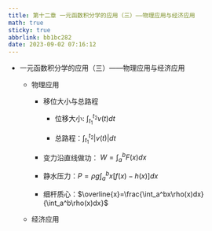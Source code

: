 ```yaml
---
title: 第十二章 一元函数积分学的应用（三）——物理应用与经济应用
math: true
sticky: true
abbrlink: bb1bc282
date: 2023-09-02 07:16:12
---
```



- 一元函数积分学的应用（三）——物理应用与经济应用
  
  - 物理应用
    - 移位大小与总路程
      - 位移大小: $\int_{t_1}^{t_2}v(t)dt$
  
      -  总路程：$\int_{t_1}^{t_2}|v(t)|dt$
  
    - 变力沿直线做功： $W=\int_a^bF(x)dx$
    - 静水压力：$P=\rho g\int_a^bx[f(x)-h(x)]dx$
    - 细杆质心：$\overline{x}=\frac{\int_a^bx\rho(x)dx}{\int_a^b\rho(x)dx}$
  
  - 经济应用
